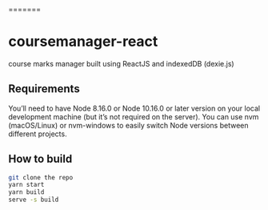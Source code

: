 =======
# coursemanager-react
course marks manager built using ReactJS and indexedDB (dexie.js)

## Requirements
You’ll need to have Node 8.16.0 or Node 10.16.0 or later version on your local development machine (but it’s not required on the server). You can use nvm (macOS/Linux) or nvm-windows to easily switch Node versions between different projects.

## How to build

```sh
git clone the repo
yarn start
yarn build
serve -s build
```
